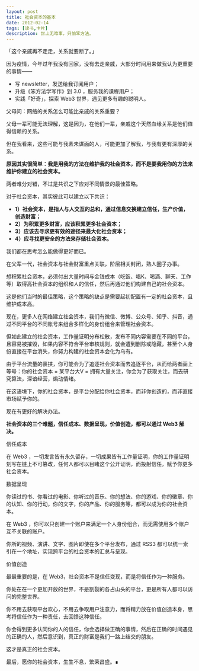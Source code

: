```yaml
---
layout: post
title: 社会资本的基本
date: 2012-02-14
tags: [读书,卡片]
description: 世上无难事，只怕笨方法。
---
```



「这个亲戚再不走走，关系就要断了。」

因为疫情，今年过年我没有回家，没有去走亲戚，大部分时间用来做我认为更重要的事情——

-   写 newsletter，发送给我订阅用户；
-   升级《笨方法学写作》到 3.0 ，服务我的课程用户；
-   实践「好奇」，探索 Web3 世界，遇见更多有趣的聪明人。

父母问：网络的关系怎么可能比亲戚的关系重要？

父母一辈可能无法理解，这是因为，在他们一辈，亲戚这个天然血缘关系是他们值得信赖的关系。

但在我看来，这些可能与我素未谋面的人，可能更加了解我，与我有更有深厚的关系。

**原因其实很简单：我是用我的方法在维护我的社会资本，而不是要我用你的方法来维护你建立的社会资本。**

两者难分对错，不过是共识之下应对不同情景的最佳策略。

对于社会资本，其实彼此可以建立以下共识：

-   **1）社会资本，是指人与人交互的总和，通过信息交换建立信任，生产价值，创造财富；**
-   **2）为积累更多财富，应该积累更多社会资本；**
-   **3）应该去寻求更有效的途径来最大化社会资本；**
-   **4）应寻找更安全的方法来存储社会资本。**

我们都在思考怎么能做得更好而已。

在父辈一代，社会资本与社会财富重点关联，阶层相关封闭，熟人圈子办事。

想积累社会资本，必须付出大量时间与金钱成本（吃饭、唱K、喝酒、聊天、工作等）取得高社会资本的组织和人的信任，然后再通过他们构建自己的社会资本。

这是他们当时的最佳策略，这个策略的缺点是需要起初配置有一定的社会资本，且维护成本高。

现在，更多人在网络建立社会资本，我们有微信、微博、公众号、知乎、抖音，通过不同平台的不同账号来组合多样化的身份组合来管理社会资本。

但如此建立的社会资本，工作量证明分布松散，发布不同内容需要在不同的平台，且容易被摧毁，如果内容不符合平台审核规则，就会遭到删除或隐藏，甚至个人身份直接在平台消失，你努力构建的社会资本会化为乌有。

由于平台流量的裹挟，你可能会为了追逐社会资本而去追逐平台，从而给两者画上等号：你的社会资本 = 某平台大V = 拥有大量关注，你会为了获取关注，而去研究算法，深谙经营，煽动情绪。

在这语境下，你的社会资本，是平台分配给你社会资本，而非你创造的，而非直接市场赋予你的。

现在有更好的解决办法。

**社会资本的三个难题，信任成本、数据呈现，价值创造，都可以通过 Web3 解决。**

信任成本

在 Web3 ，一切发言皆有永久留存，一切成果皆有工作量证明，你的工作量证明刻写在链上不可篡改，任何人都可以目睹这个公开证明，而投射信任，赋予你更多社会资本。

数据呈现

你读过的书、你看过的电影、你听过的音乐、你的想法、你的游戏、你的徽章、你的认知、你的行动，你的文字，你的产品、你的服务等，都可以成为你的社会资本。

在 Web3 ，你可以只创建一个账户来满足一个人身份组合，而无需使用多个账户互不关联的账户。

你所的视频、演讲、文字、图片即使在多个平台发布，通过 RSS3 都可以统一索引在一个地址，实现跨平台的社会资本的汇总与呈现。

价值创造

最最重要的是，在 Web3，社会资本不是信任变现，而是将信任作为一种服务。

你处在在一个更加开放的世界，不是割裂的各占山头的平台，更是所有人都可以访问的完整世界。

你不用去获取平台欢心，不用去争取用户注意力，而将精力放在价值创造本身，思考将信任作为一种责任，去回馈这种信任。

你会得到更多认同你的人的信任，你会选择做正确的事情，然后在正确的时间遇见的正确的人，然后意识到，真正的财富是我们一路上结交的朋友。

这才是真正的社会资本。

最后，愿你的社会资本，生生不息，繁荣昌盛。∎